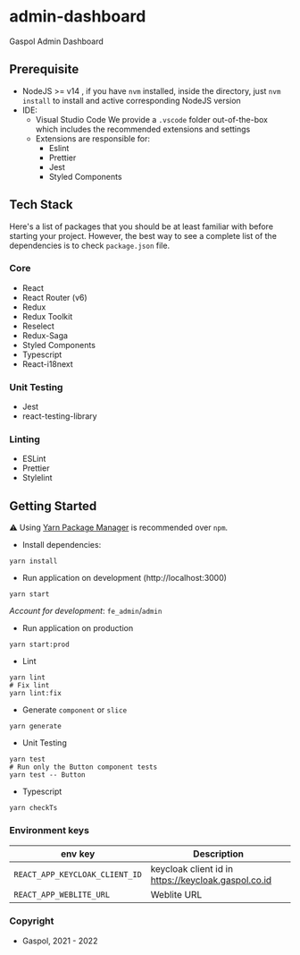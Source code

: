 # admin-dashboard

Gaspol Admin Dashboard

## Prerequisite

- NodeJS >= v14 , if you have `nvm` installed, inside the directory, just `nvm install` to install and active corresponding NodeJS version
- IDE:
  - Visual Studio Code
    We provide a `.vscode` folder out-of-the-box which includes the recommended extensions and settings
  - Extensions are responsible for:
    - Eslint
    - Prettier
    - Jest
    - Styled Components

## Tech Stack

Here's a list of packages that you should be at least familiar with before starting your project. However, the best way to see a complete list of the dependencies is to check `package.json` file.

### Core

- React
- React Router (v6)
- Redux
- Redux Toolkit
- Reselect
- Redux-Saga
- Styled Components
- Typescript
- React-i18next

### Unit Testing

- Jest
- react-testing-library

### Linting

- ESLint
- Prettier
- Stylelint

## Getting Started

⚠️ Using [Yarn Package Manager](https://yarnpkg.com) is recommended over `npm`.

- Install dependencies:

```shell
yarn install
```

- Run application on development (http://localhost:3000)

```shell
yarn start
```

_Account for development_: `fe_admin`/`admin`

- Run application on production

```shell
yarn start:prod
```

- Lint

```shell
yarn lint
# Fix lint
yarn lint:fix
```

- Generate `component` or `slice`

```shell
yarn generate
```

- Unit Testing

```shell
yarn test
# Run only the Button component tests
yarn test -- Button
```

- Typescript

```shell
yarn checkTs
```

### Environment keys

| env key                        | Description                                         |
| ------------------------------ | --------------------------------------------------- |
| `REACT_APP_KEYCLOAK_CLIENT_ID` | keycloak client id in https://keycloak.gaspol.co.id |
| `REACT_APP_WEBLITE_URL`        | Weblite URL                                         |

### Copyright

- Gaspol, 2021 - 2022
